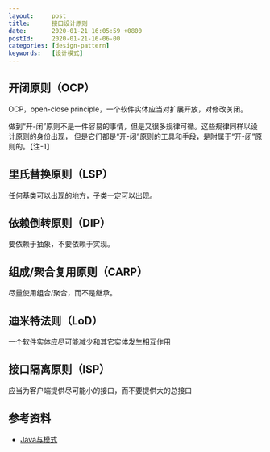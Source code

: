 ```yaml
---
layout:     post
title:      接口设计原则
date:       2020-01-21 16:05:59 +0800
postId:     2020-01-21-16-06-00
categories: [design-pattern]
keywords:   [设计模式]
---
```


## 开闭原则（OCP）
OCP，open-close principle，一个软件实体应当对扩展开放，对修改关闭。

做到“开-闭”原则不是一件容易的事情，但是又很多规律可循。这些规律同样以设计原则的身份出现，
但是它们都是“开-闭”原则的工具和手段，是附属于“开-闭”原则的。【注-1】

## 里氏替换原则（LSP）
任何基类可以出现的地方，子类一定可以出现。

## 依赖倒转原则（DIP）
要依赖于抽象，不要依赖于实现。

## 组成/聚合复用原则（CARP）
尽量使用组合/聚合，而不是继承。

## 迪米特法则（LoD）
一个软件实体应尽可能减少和其它实体发生相互作用

## 接口隔离原则（ISP）
应当为客户端提供尽可能小的接口，而不要提供大的总接口

## 参考资料

* [Java与模式](https://book.douban.com/subject/1214074/)
